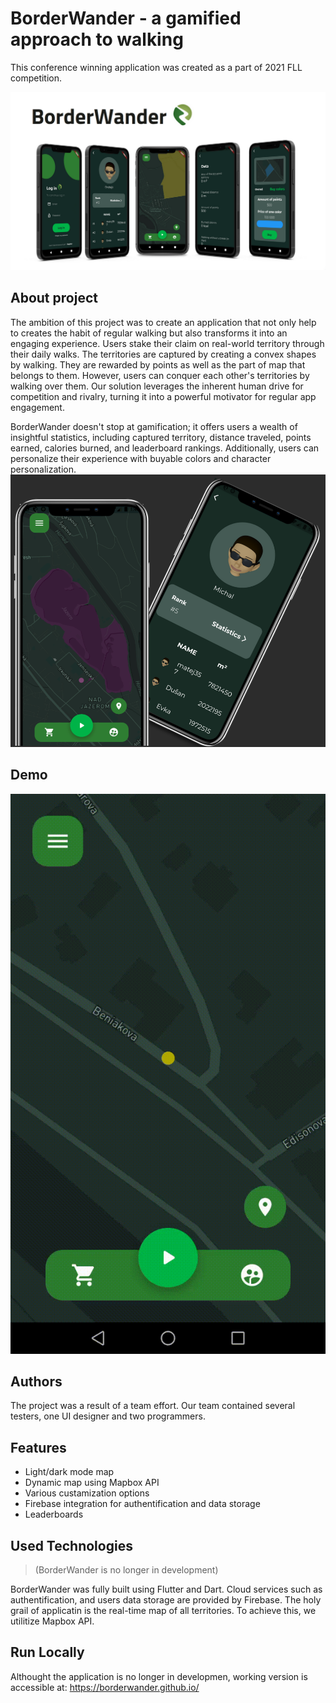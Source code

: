
# BorderWander - a gamified approach to walking 

This conference winning application was created as a part of 2021 FLL competition. 

![title](./images/title.png)

## About project
The ambition of this project was to create an application that not only help to creates the habit of regular walking but also transforms it into an engaging experience. Users stake their claim on real-world territory through their daily walks. The territories are captured by creating a convex shapes by walking. They are rewarded by points as well as the part of map that belongs to them. However, users can conquer each other's territories by walking over them. Our solution leverages the inherent human drive for competition and rivalry, turning it into a powerful motivator for regular app engagement. 

BorderWander doesn't stop at gamification; it offers users a wealth of insightful statistics, including captured territory, distance traveled, points earned, calories burned, and leaderboard rankings. Additionally, users can personalize their experience with buyable colors and character personalization.
![another](./images/Another.png)


## Demo
![video](./images/BW_video_%201_2.gif)


## Authors

The project was a result of a team effort. Our team contained several testers, one UI designer and two programmers.

## Features

- Light/dark mode map
- Dynamic map using Mapbox API
- Various custamization options
- Firebase integration for authentification and data storage
- Leaderboards

## Used Technologies

> (BorderWander is no longer in development)

BorderWander was fully built using Flutter and Dart. 
Cloud services such as authentification, and users data storage are provided by Firebase. The holy grail of applicatin is the real-time map of all territories. To achieve this, we utilitize Mapbox API.
## Run Locally

Althought the application is no longer in developmen, working version is accessible at: https://borderwander.github.io/
